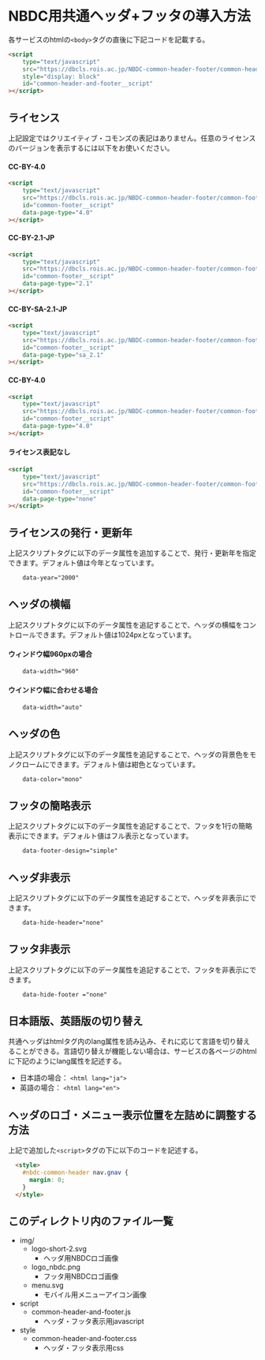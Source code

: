 # NBDC用共通ヘッダ+フッタの導入方法
各サービスのhtmlの`<body>`タグの直後に下記コードを記載する。

``` html
<script
	type="text/javascript"
	src="https://dbcls.rois.ac.jp/NBDC-common-header-footer/common-header-and-footer/script/common-header-and-footer.js"
	style="display: block"
	id="common-header-and-footer__script"
></script>
```

## ライセンス
上記設定ではクリエイティブ・コモンズの表記はありません。任意のライセンスのバージョンを表示するには以下をお使いください。

#### CC-BY-4.0
``` html
<script
	type="text/javascript"
	src="https://dbcls.rois.ac.jp/NBDC-common-header-footer/common-footer/script/common-footer.js"
	id="common-footer__script"
	data-page-type="4.0"
></script>
```

#### CC-BY-2.1-JP
``` html
<script
	type="text/javascript"
	src="https://dbcls.rois.ac.jp/NBDC-common-header-footer/common-footer/script/common-footer.js"
	id="common-footer__script"
	data-page-type="2.1"
></script>
```

#### CC-BY-SA-2.1-JP
``` html
<script
	type="text/javascript"
	src="https://dbcls.rois.ac.jp/NBDC-common-header-footer/common-footer/script/common-footer.js"
	id="common-footer__script"
	data-page-type="sa_2.1"
></script>
```

#### CC-BY-4.0
``` html
<script
	type="text/javascript"
	src="https://dbcls.rois.ac.jp/NBDC-common-header-footer/common-footer/script/common-footer.js"
	id="common-footer__script"
	data-page-type="4.0"
></script>
```

#### ライセンス表記なし
``` html
<script
	type="text/javascript"
	src="https://dbcls.rois.ac.jp/NBDC-common-header-footer/common-footer/script/common-footer.js"
	id="common-footer__script"
	data-page-type="none"
></script>
```


## ライセンスの発行・更新年
上記スクリプトタグに以下のデータ属性を追加することで、発行・更新年を指定できます。デフォルト値は今年となっています。

``` html
	data-year="2000"
```


## ヘッダの横幅
上記スクリプトタグに以下のデータ属性を追記することで、ヘッダの横幅をコントロールできます。デフォルト値は1024pxとなっています。

#### ウィンドウ幅960pxの場合
``` html
	data-width="960"
```

#### ウインドウ幅に合わせる場合
``` html
	data-width="auto"
```


## ヘッダの色
上記スクリプトタグに以下のデータ属性を追記することで、ヘッダの背景色をモノクロームにできます。デフォルト値は紺色となっています。

``` html
	data-color="mono"
```


## フッタの簡略表示
上記スクリプトタグに以下のデータ属性を追記することで、フッタを1行の簡略表示にできます。デフォルト値はフル表示となっています。

``` html
	data-footer-design="simple"
```


## ヘッダ非表示
上記スクリプトタグに以下のデータ属性を追記することで、ヘッダを非表示にできます。

``` html
	data-hide-header="none"
```


## フッタ非表示
上記スクリプトタグに以下のデータ属性を追記することで、フッタを非表示にできます。

``` html
	data-hide-footer ="none"
```


## 日本語版、英語版の切り替え
共通ヘッダはhtmlタグ内のlang属性を読み込み、それに応じて言語を切り替えることができる。言語切り替えが機能しない場合は、サービスの各ページのhtmlに下記のようにlang属性を記述する。

- 日本語の場合： `<html lang="ja">`
- 英語の場合： `<html lang="en">`

## ヘッダのロゴ・メニュー表示位置を左詰めに調整する方法
上記で追加した`<script>`タグの下に以下のコードを記述する。

``` html
  <style>
    #nbdc-common-header nav.gnav {
      margin: 0;
    }
  </style>
```

## このディレクトリ内のファイル一覧
  - img/
    - logo-short-2.svg
      - ヘッダ用NBDCロゴ画像
    - logo_nbdc.png
      - フッタ用NBDCロゴ画像
    - menu.svg
      - モバイル用メニューアイコン画像
  - script
      - common-header-and-footer.js
        - ヘッダ・フッタ表示用javascript
  - style
      - common-header-and-footer.css
        - ヘッダ・フッタ表示用css
